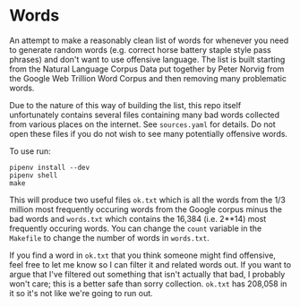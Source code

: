 # Words

An attempt to make a reasonably clean list of words for whenever you
need to generate random words (e.g. correct horse battery staple style
pass phrases) and don't want to use offensive language. The list is
built starting from the Natural Language Corpus Data put together by
Peter Norvig from the Google Web Trillion Word Corpus and then
removing many problematic words.

Due to the nature of this way of building the list, this repo itself
unfortunately contains several files containing many bad words
collected from various places on the internet. See `sources.yaml` for
details. Do not open these files if you do not wish to see many
potentially offensive words.

To use run:

```
pipenv install --dev
pipenv shell
make
```

This will produce two useful files `ok.txt` which is all the words
from the 1/3 million most frequently occuring words from the Google
corpus minus the bad words and `words.txt` which contains the 16,384
(i.e. 2**14) most frequently occuring words. You can change the
`count` variable in the `Makefile` to change the number of words in
`words.txt`.

If you find a word in `ok.txt` that you think someone might find
offensive, feel free to let me know so I can filter it and related
words out. If you want to argue that I've filtered out something that
isn't actually that bad, I probably won't care; this is a better safe
than sorry collection. `ok.txt` has 208,058 in it so it's not like
we're going to run out.
